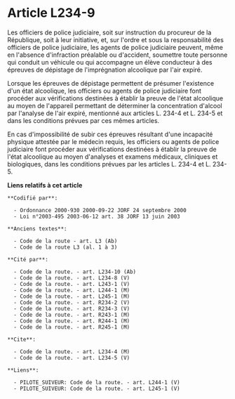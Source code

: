 # Article L234-9

Les officiers de police judiciaire, soit sur instruction du procureur de la République, soit à leur initiative, et, sur
l'ordre et sous la responsabilité des officiers de police judiciaire, les agents de police judiciaire peuvent, même en
l'absence d'infraction préalable ou d'accident, soumettre toute personne qui conduit un véhicule ou qui accompagne un élève
conducteur à des épreuves de dépistage de l'imprégnation alcoolique par l'air expiré.

Lorsque les épreuves de dépistage permettent de présumer l'existence d'un état alcoolique, les officiers ou agents de police
judiciaire font procéder aux vérifications destinées à établir la preuve de l'état alcoolique au moyen de l'appareil
permettant de déterminer la concentration d'alcool par l'analyse de l'air expiré, mentionné aux articles L. 234-4 et L. 234-5
et dans les conditions prévues par ces mêmes articles.

En cas d'impossibilité de subir ces épreuves résultant d'une incapacité physique attestée par le médecin requis, les
officiers ou agents de police judiciaire font procéder aux vérifications destinées à établir la preuve de l'état alcoolique
au moyen d'analyses et examens médicaux, cliniques et biologiques, dans les conditions prévues par les articles L. 234-4 et
L. 234-5.

**Liens relatifs à cet article**

	**Codifié par**:

	  - Ordonnance 2000-930 2000-09-22 JORF 24 septembre 2000
	  - Loi n°2003-495 2003-06-12 art. 38 JORF 13 juin 2003

	**Anciens textes**:

	  - Code de la route - art. L3 (Ab)
	  - Code de la route L3 (al. 1 à 3)

	**Cité par**:

	  - Code de la route. - art. L234-10 (Ab)
	  - Code de la route. - art. L234-8 (V)
	  - Code de la route. - art. L243-1 (V)
	  - Code de la route. - art. L244-1 (M)
	  - Code de la route. - art. L245-1 (M)
	  - Code de la route. - art. R234-2 (V)
	  - Code de la route. - art. R234-3 (V)
	  - Code de la route. - art. R243-1 (M)
	  - Code de la route. - art. R244-1 (M)
	  - Code de la route. - art. R245-1 (M)

	**Cite**:

	  - Code de la route. - art. L234-4 (M)
	  - Code de la route. - art. L234-5 (V)

	**Liens**:

	  - PILOTE_SUIVEUR: Code de la route. - art. L244-1 (V)
	  - PILOTE_SUIVEUR: Code de la route. - art. L245-1 (V)
